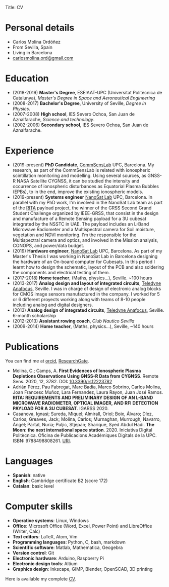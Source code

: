 Title: CV

# Personal details
* Carlos Molina Ordóñez
* From Sevilla, Spain
* Living in Barcelona
* carlosmolina.ord@gmail.com

# Education

* (2018-2019) **Master's Degree**, ESEIAAT-UPC (Universitat Politècnica de Catalunya), *Master's Degree in Space and Aeronautical Engineering*
* (2008-2017) **Bachelor's Degree**, University of Seville, *Degree in Physics*.
* (2007-2008) **High school**, IES Severo Ochoa, San Juan de Aznalfarache, *Science and technology*.
* (2002-2006) **Secondary school**, IES Severo Ochoa, San Juan de Aznalfarache.

# Experience
* (2019-present) **PhD Candidate**, [CommSensLab](https://prs.upc.edu/) UPC, Barcelona.
My research, as part of the CommSensLab is related with ionospheric scintillation monitoring and modelling.
Using several sources, as GNSS-R NASA Satellite CYGNSS, it can be studied the intensity and occurrence of
ionospheric disturbances as Equatorial Plasma Bubbles (EPBs), to in the end, improve the existing ionospheric models.
* (2019-present) **Systems engineer** [NanoSat Lab](https://nanosatlab.upc.edu/en) UPC, Barcelona.
In parallel with my PhD work, I'm involved in the NanoSat Lab team as part of the [RITA](https://www.researchgate.net/publication/344402035_RITA_REQUIREMENTS_AND_PRELIMINARY_DESIGN_OF_AN_L-BAND_MICROWAVE_RADIOMETER_OPTICAL_IMAGER_AND_RFI_DETECTION_PAYLOAD_FOR_A_3U_CUBESAT) payload project,
the winner of the GRSS Second Grand Student Challenge organized by IEEE-GRSS, that consist in the design and
manufacture of a Remote Sensing payload for a 3U cubesat integrated by the NSSTC in UAE.
The payload includes an L-Band Microwave Radiometer and a Multispectral camera for Soil moisture, vegetation and NDVI
monitoring. I'm the responsible for the Multispectral camera and optics, and involved in the Mission analysis, CONOPS,
and power/data budget.
* (2019) **Hardware engineer**, [NanoSat Lab](https://nanosatlab.upc.edu/en) UPC, Barcelona.
As part of my Master's Thesis I was working in NanoSat Lab in Barcelona designing the hardware
of an On-board computer for Cubesats. In this period I learnt how to design the schematic, layout of the PCB
and also soldering the components and electrical testing of them.
* (2017-2018) **Home teacher**, (Maths, physics...), Seville. ~100 hours
* (2013-2017) **Analog design and layout of integrated circuits**, [Teledyne Anafocus](https://teledyne-anafocus.com/), Seville.
I was in charge of design of electronic analog blocks for CMOS image sensors manufactured
in the company. I worked for 5 or 6 different proyects working along with teams
of 8-10 people including analog and digital designers.
* (2013) **Analog design of integrated circuits**, [Teledyne Anafocus](https://teledyne-anafocus.com/), Seville.
6-month scholarship
* (2012-2013) **Assistant rowing coach**, *Club Nautico Sevilla*
* (2009-2014) **Home teacher**, (Maths, physics...), Seville, ~140 hours

# Publications
You can find me at [orcid](https://orcid.org/0000-00º03-0300-4106), [ResearchGate](https://www.researchgate.net/profile/Carlos_Molina49).

* Molina, C.; Camps, A. **First Evidences of Ionospheric Plasma Depletions Observations Using GNSS-R Data from CYGNSS**. Remote Sens. 2020, 12, 3782. DOI: [10.3390/rs12223782](https://doi.org/10.3390/rs12223782)
* Adrián Pérez, Pau Fabregat, Marc Badia, Marco Sobrino, Carlos Molina, Joan Francesc Muñoz, Lara Fernandez, Laura Rayon, Juan José Ramos.
**RITA: REQUIREMENTS AND PRELIMINARY DESIGN OF AN L-BAND MICROWAVE RADIOMETER, OPTICAL IMAGER, AND RFI DETECTION PAYLOAD FOR A 3U CUBESAT**.
IGARSS 2020.
* Casanova, Ignasi; Sureda, Miquel; Almirall, Oriol; Boix, Álvaro; Díez, Carlos; Greaves, Jack;
Molina, Carlos; Murnaghan, Murrough; Navarro, Ángel; Partal, Nuria; Puljic, Stjepan; Sharique, Syed Abdul Hadi.
**The Moon: the next international space station**. 2020. Iniciativa Digital Politècnica. Oficina de Publicacions Acadèmiques Digitals de la UPC.
ISBN: 9788498808261. [URI](http://hdl.handle.net/2117/328208).

# Languages
* **Spanish**: native
* **English**: Cambridge certificate B2 (score 172)
* **Catalan**: basic level

# Computer skills
* **Operative systems**: Linux, Windows
* **Office**: Microsoft Office (Word, Excel, Power Point) and LibreOffice (Writer, Calc)
* **Text editors**: LaTeX, Atom, Vim
* **Programming languages**: Python, C, bash, markdown
* **Scientific software**: Matlab, Mathematica, Geogebra
* **Version control**: Git
* **Electronic hardware**: Arduino, Raspberry Pi
* **Electronic design tools**: Altium
* **Graphics design**: Inkscape, GIMP, Blender, OpenSCAD, 3D printing

Here is available my complete [CV]({static}/pdf/cv.pdf).
